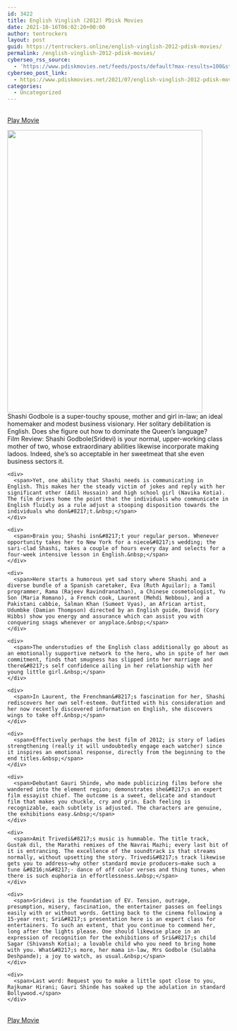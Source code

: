 ```yaml
---
id: 3422
title: English Vinglish (2012) PDisk Movies
date: 2021-10-16T06:02:20+00:00
author: tentrockers
layout: post
guid: https://tentrockers.online/english-vinglish-2012-pdisk-movies/
permalink: /english-vinglish-2012-pdisk-movies/
cyberseo_rss_source:
  - 'https://www.pdiskmovies.net/feeds/posts/default?max-results=100&start-index=1201'
cyberseo_post_link:
  - https://www.pdiskmovies.net/2021/07/english-vinglish-2012-pdisk-movies.html
categories:
  - Uncategorized
---
```

<a href="https://kuklink.com/1/bnYyZ2U5MDAxbmZp" onclick="window.open('https://kuklink.com/1/bnYyZ2U5MDAxbmZp','popup','width=600,height=600'); return false;" target="popup" rel="noopener"><br /> Play Movie<br /> </a>

<div class="separator">
  <a href="https://www.pdiskmovies.net/2021/07/j" target="_blank" rel="noopener"><img loading="lazy" border="0" data-original-height="512" data-original-width="354" height="640" src="https://1.bp.blogspot.com/-fgovdBKL55Q/YO-7qheb-XI/AAAAAAAAZJg/nc9EeW_KqUA1STTPGBb2-josP_TqaGooACLcBGAsYHQ/w442-h640/English%2BVinglish.jpg" width="442" /></a>
</div>

<div>
  <span>Shashi Godbole is a super-touchy spouse, mother and girl in-law; an ideal homemaker and modest business visionary. Her solitary debilitation is English. Does she figure out how to dominate the Queen&#8217;s language?&nbsp;</span>
</div>

<div class="separator">
  <div>
    <div>
      <span>Film Review: Shashi Godbole(Sridevi) is your normal, upper-working class mother of two, whose extraordinary abilities likewise incorporate making ladoos. Indeed, she&#8217;s so acceptable in her sweetmeat that she even business sectors it.&nbsp;</span>
    </div>
    
    <div>
      <span>Yet, one ability that Shashi needs is communicating in English. This makes her the steady victim of jokes and reply with her significant other (Adil Hussain) and high school girl (Navika Kotia). The film drives home the point that the individuals who communicate in English fluidly as a rule adjust a stooping disposition towards the individuals who don&#8217;t.&nbsp;</span>
    </div>
    
    <div>
      <span>Brain you; Shashi isn&#8217;t your regular person. Whenever opportunity takes her to New York for a niece&#8217;s wedding; the sari-clad Shashi, takes a couple of hours every day and selects for a four-week intensive lesson in English.&nbsp;</span>
    </div>
    
    <div>
      <span>Here starts a humorous yet sad story where Shashi and a diverse bundle of a Spanish caretaker, Eva (Ruth Aguilar); a Tamil programmer, Rama (Rajeev Ravindranathan), a Chinese cosmetologist, Yu Son (Maria Romano), a French cook, Laurent (Mehdi Nebbou), and a Pakistani cabbie, Salman Khan (Sumeet Vyas), an African artist, Udumbke (Damian Thompson) directed by an English guide, David (Cory Hibbs) show you energy and assurance which can assist you with conquering snags whenever or anyplace.&nbsp;</span>
    </div>
    
    <div>
      <span>The understudies of the English class additionally go about as an emotionally supportive network to the hero, who in spite of her own commitment, finds that smugness has slipped into her marriage and there&#8217;s self confidence ailing in her relationship with her young little girl.&nbsp;</span>
    </div>
    
    <div>
      <span>In Laurent, the Frenchman&#8217;s fascination for her, Shashi rediscovers her own self-esteem. Outfitted with his consideration and her now recently discovered information on English, she discovers wings to take off.&nbsp;</span>
    </div>
    
    <div>
      <span>Effectively perhaps the best film of 2012; is story of ladies strengthening (really it will undoubtedly engage each watcher) since it inspires an emotional response, directly from the beginning to the end titles.&nbsp;</span>
    </div>
    
    <div>
      <span>Debutant Gauri Shinde, who made publicizing films before she wandered into the element region; demonstrates she&#8217;s an expert film essayist chief. The outcome is a sweet, delicate and standout film that makes you chuckle, cry and grin. Each feeling is recognizable, each subtlety is adjusted. The characters are genuine, the exhibitions easy.&nbsp;</span>
    </div>
    
    <div>
      <span>Amit Trivedi&#8217;s music is hummable. The title track, Gustak dil, the Marathi remixes of the Navrai Mazhi; every last bit of it is entrancing. The excellence of the soundtrack is that streams normally, without upsetting the story. Trivedi&#8217;s track likewise gets you to address—why other standard movie producers—make such a tune &#8216;n&#8217;- dance of off color verses and thing tunes, when there is such euphoria in effortlessness.&nbsp;</span>
    </div>
    
    <div>
      <span>Sridevi is the foundation of EV. Tension, outrage, presumption, misery, fascination, the entertainer passes on feelings easily with or without words. Getting back to the cinema following a 15-year rest; Sri&#8217;s presentation here is an expert class for entertainers. To such an extent, that you continue to commend her, long after the lights please. One should likewise place in an expression of recognition for the exhibitions of Sri&#8217;s child Sagar (Shivansh Kotia); a lovable child who you need to bring home with you. What&#8217;s more, her mama in-law, Mrs Godbole (Sulabha Deshpande); a joy to watch, as usual.&nbsp;</span>
    </div>
    
    <div>
      <span>Last word: Request you to make a little spot close to you, Rajkumar Hirani; Gauri Shinde has soaked up the adulation in standard Bollywood.</span>
    </div>
  </div>
</div>

<a href="https://kuklink.com/1/bnYyZ2U5MDAxbmZp" onclick="window.open('https://kuklink.com/1/bnYyZ2U5MDAxbmZp','popup','width=600,height=600'); return false;" target="popup" rel="noopener"><br /> Play Movie<br /> </a>